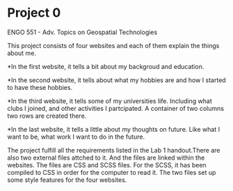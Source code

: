 # Project 0

ENGO 551 - Adv. Topics on Geospatial Technologies



This project consists of four websites and each of them explain the things about me. 

*In the first website, it tells a bit about my backgroud and education.

*In the second website, it tells about what my hobbies are and how I started to
 have these hobbies. 

*In the third website, it tells some of my universities life. Including what clubs
 I joined, and other activities I partcipated. A container of two columns two rows
 are created there.

*In the last website, it tells a little about my thoughts on future. Like what I want
 to be, what work I want to do in the future.



The project fulfill all the requirements listed in the Lab 1 handout.There are also two external 
files attched to it. And the files are linked within the websites. The files are CSS and SCSS files.
For the SCSS, it has been compiled to CSS in order for the computer to read it. The two files set up some
style features for the four websites.



